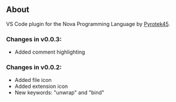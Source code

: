 ## About

VS Code plugin for the Nova Programming Language by [Pyrotek45](https://github.com/pyrotek45/nova-lang).

### Changes in v0.0.3:

- Added comment highlighting

### Changes in v0.0.2:

- Added file icon
- Added extension icon
- New keywords: "unwrap" and "bind"
